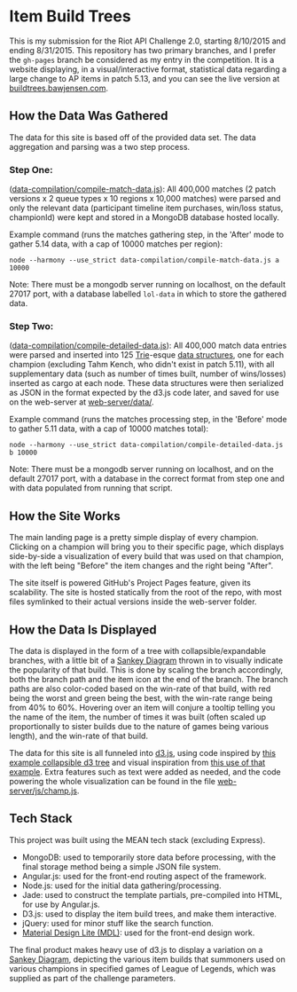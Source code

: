 # Item Build Trees

This is my submission for the Riot API Challenge 2.0, starting 8/10/2015 and ending 8/31/2015. This repository has two primary branches, and I prefer the `gh-pages` branch be considered as my entry in the competition. It is a website displaying, in a visual/interactive format, statistical data regarding a large change to AP items in patch 5.13, and you can see the live version at [buildtrees.bawjensen.com](http://buildtrees.bawjensen.com).

## How the Data Was Gathered
The data for this site is based off of the provided data set. The data aggregation and parsing was a two step process.

### Step One:
([data-compilation/compile-match-data.js](data-compilation/compile-match-data.js)): All 400,000 matches (2 patch versions x 2 queue types x 10 regions x 10,000 matches) were parsed and only the relevant data (participant timeline item purchases, win/loss status, championId) were kept and stored in a MongoDB database hosted locally.

Example command (runs the matches gathering step, in the 'After' mode to gather 5.14 data, with a cap of 10000 matches per region):

    node --harmony --use_strict data-compilation/compile-match-data.js a 10000

Note: There must be a mongodb server running on localhost, on the default 27017 port, with a database labelled `lol-data` in which to store the gathered data.

### Step Two:
([data-compilation/compile-detailed-data.js](data-compilation/compile-detailed-data.js)): All 400,000 match data entries were parsed and inserted into 125 [Trie](https://en.wikipedia.org/wiki/Trie)-esque [data structures](helpers/item-build-trie.js), one for each champion (excluding Tahm Kench, who didn't exist in patch 5.11), with all supplementary data (such as number of times built, number of wins/losses) inserted as cargo at each node. These data structures were then serialized as JSON in the format expected by the d3.js code later, and saved for use on the web-server at [web-server/data/](web-server/data/).

Example command (runs the matches processing step, in the 'Before' mode to gather 5.11 data, with a cap of 10000 matches total):

    node --harmony --use_strict data-compilation/compile-detailed-data.js b 10000

Note: There must be a mongodb server running on localhost, and on the default 27017 port, with a database in the correct format from step one and with data populated from running that script.

## How the Site Works
The main landing page is a pretty simple display of every champion. Clicking on a champion will bring you to their specific page, which displays side-by-side a visualization of every build that was used on that champion, with the left being "Before" the item changes and the right being "After".

The site itself is powered GitHub's Project Pages feature, given its scalability. The site is hosted statically from the root of the repo, with most files symlinked to their actual versions inside the web-server folder.

## How the Data Is Displayed
The data is displayed in the form of a tree with collapsible/expandable branches, with a little bit of a [Sankey Diagram](https://en.wikipedia.org/wiki/Sankey_diagram) thrown in to visually indicate the popularity of that build. This is done by scaling the branch accordingly, both the branch path and the item icon at the end of the branch. The branch paths are also color-coded based on the win-rate of that build, with red being the worst and green being the best, with the win-rate range being from 40% to 60%. Hovering over an item will conjure a tooltip telling you the name of the item, the number of times it was built (often scaled up proportionally to sister builds due to the nature of games being various length), and the win-rate of that build.

The data for this site is all funneled into [d3.js](http://d3js.org/), using code inspired by [this example collapsible d3 tree](http://bl.ocks.org/mbostock/4339083) and visual inspiration from [this use of that example](http://www.brightpointinc.com/interactive/budget/index.html?source=d3js). Extra features such as text were added as needed, and the code powering the whole visualization can be found in the file [web-server/js/champ.js](web-server/js/champ.js).

## Tech Stack

This project was built using the MEAN tech stack (excluding Express).
+ MongoDB: used to temporarily store data before processing, with the final storage method being a simple JSON file system.
+ Angular.js: used for the front-end routing aspect of the framework.
+ Node.js: used for the initial data gathering/processing.
+ Jade: used to construct the template partials, pre-compiled into HTML, for use by Angular.js.
+ D3.js: used to display the item build trees, and make them interactive.
+ jQuery: used for minor stuff like the search function.
+ [Material Design Lite (MDL)](http://www.getmdl.io/): used for the front-end design work.

The final product makes heavy use of d3.js to display a variation on a [Sankey Diagram](https://en.wikipedia.org/wiki/Sankey_diagram), depicting the various item builds that summoners used on various champions in specified games of League of Legends, which was supplied as part of the challenge parameters.
